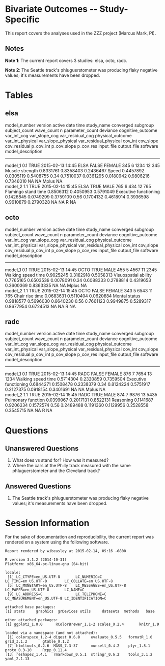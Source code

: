 # Bivariate Outcomes -- Study-Specific


This report covers the analyses used in the ZZZ project (Marcus Mark, PI).

<!--  Set the working directory to the repository's base directory; this assumes the report is nested inside of two directories.-->


<!-- Set the report-wide options, and point to the external code file. -->


<!-- Load the sources.  Suppress the output when loading sources. --> 


<!-- Load 'sourced' R files.  Suppress the output when loading packages. --> 


<!-- Load any Global functions and variables declared in the R file.  Suppress the output. --> 


<!-- Declare any global functions specific to a Rmd output.  Suppress the output. --> 


<!-- Load the datasets.   -->


<!-- Tweak the datasets.   -->


## Notes

**Note 1**: The current report covers 3 studies: elsa, octo, radc.

**Note 2**: The Seattle track's phluguerstometer was producing flaky negative values; it's measurements have been dropped.

# Tables
## elsa

model_number    version  active   date         time    study_name   converged   subgroup    subject_count   wave_count      n   parameter_count   deviance  cognitive_outcome      var_int_cog   var_slope_cog   var_residual_cog  physical_outcome         var_int_physical   var_slope_physical   var_residual_physical   cov_int   cov_slope   cov_residual   p_cov_int   p_cov_slope   p_cov_res  input_file   output_file   software   model_description 
-------------  --------  -------  -----------  ------  -----------  ----------  ---------  --------------  -----------  -----  ----------------  ---------  --------------------  ------------  --------------  -----------------  ----------------------  -----------------  -------------------  ----------------------  --------  ----------  -------------  ----------  ------------  ----------  -----------  ------------  ---------  ------------------
model_1             0.1  TRUE     2015-02-13   14:45   ELSA         FALSE       FEMALE                345            6   1234                12        345  Muscle strength          0.8331761       0.8358403          0.2436467  Speed                           0.4457892            0.0305119               0.5408755      0.34   0.7510037      0.0361295   0.0180942     0.9806216   0.7346010  NA           NA            Mplus      NA                
model_2             1.1  TRUE     2015-02-14   15:45   ELSA          TRUE       MALE                  765            6    434                12        765  Flamingo stand time      0.8506312       0.4050953          0.5791049  Executive functioning           0.1426845            0.0749299               0.3759109      0.56   0.1704132      0.4618914   0.3936598     0.9610879   0.2790328  NA           NA            R          NA                

## octo

model_number    version  active   date         time    study_name   converged   subgroup    subject_count   wave_count      n   parameter_count   deviance  cognitive_outcome     var_int_cog   var_slope_cog   var_residual_cog  physical_outcome        var_int_physical   var_slope_physical   var_residual_physical   cov_int   cov_slope   cov_residual   p_cov_int   p_cov_slope   p_cov_res  input_file   output_file   software   model_description 
-------------  --------  -------  -----------  ------  -----------  ----------  ---------  --------------  -----------  -----  ----------------  ---------  -------------------  ------------  --------------  -----------------  ---------------------  -----------------  -------------------  ----------------------  --------  ----------  -------------  ----------  ------------  ----------  -----------  ------------  ---------  ------------------
model_1             0.1  TRUE     2015-02-13   14:45   OCTO          TRUE       MALE                  455            5   4567                11       2345  Walking speed time      0.9025245       0.3162918          0.5058313  Visuospatial ability           0.7765165            0.6503539               0.0078091      0.34   0.6088333      0.2788814   0.4319653     0.3600369   0.8363335  NA           NA            Mplus      NA                
model_2             1.1  TRUE     2015-02-14   15:45   OCTO         FALSE       FEMALE                343            5   6543                11        765  Chair rise time         0.0683631       0.5110404          0.0620884  Mental status                  0.9818577            0.5696030               0.6640230      0.56   0.7661123      0.9949875   0.5289317     0.8677954   0.6724513  NA           NA            R          NA                

## radc

model_number    version  active   date         time    study_name   converged   subgroup    subject_count   wave_count      n   parameter_count   deviance  cognitive_outcome     var_int_cog   var_slope_cog   var_residual_cog  physical_outcome         var_int_physical   var_slope_physical   var_residual_physical   cov_int   cov_slope   cov_residual   p_cov_int   p_cov_slope   p_cov_res  input_file   output_file   software   model_description 
-------------  --------  -------  -----------  ------  -----------  ----------  ---------  --------------  -----------  -----  ----------------  ---------  -------------------  ------------  --------------  -----------------  ----------------------  -----------------  -------------------  ----------------------  --------  ----------  -------------  ----------  ------------  ----------  -----------  ------------  ---------  ------------------
model_1             0.1  TRUE     2015-02-13   14:45   RADC         FALSE       FEMALE                876            7   7654                13       1234  Walking speed time      0.5714304       0.2320859          0.7359504  Executive functioning           0.6844271            0.1508478               0.2338379      0.34   0.8124224      0.5751917   0.2127375     0.0918154   0.3401691  NA           NA            Mplus      NA                
model_2             1.1  TRUE     2015-02-14   15:45   RADC          TRUE       MALE                  874            7   9876                13       5435  Pulmonary function      0.0399067       0.2017131          0.8522131  Reasoning                       0.1141687            0.9206334               0.1572574      0.56   0.2489488      0.1191360   0.1129956     0.2528558   0.3545715  NA           NA            R          NA                


# Questions
## Unanswered Questions
 1. What does `VS` stand for?  How was it measured?
 1. Where the cars at the Philly track measured with the same phluguerstometer and the Cleveland track?
 
## Answered Questions
 1. The Seattle track's phluguerstometer was producing flaky negative values; it's measurements have been dropped.

# Session Information
For the sake of documentation and reproducibility, the current report was rendered on a system using the following software.


```
Report rendered by wibeasley at 2015-02-14, 09:16 -0800
```

```
R version 3.1.2 (2014-10-31)
Platform: x86_64-pc-linux-gnu (64-bit)

locale:
 [1] LC_CTYPE=en_US.UTF-8       LC_NUMERIC=C               LC_TIME=en_US.UTF-8        LC_COLLATE=en_US.UTF-8    
 [5] LC_MONETARY=en_US.UTF-8    LC_MESSAGES=en_US.UTF-8    LC_PAPER=en_US.UTF-8       LC_NAME=C                 
 [9] LC_ADDRESS=C               LC_TELEPHONE=C             LC_MEASUREMENT=en_US.UTF-8 LC_IDENTIFICATION=C       

attached base packages:
[1] stats     graphics  grDevices utils     datasets  methods   base     

other attached packages:
[1] ggplot2_1.0.0      RColorBrewer_1.1-2 scales_0.2.4       knitr_1.9         

loaded via a namespace (and not attached):
 [1] colorspace_1.2-4 digest_0.6.8     evaluate_0.5.5   formatR_1.0      grid_3.1.2       gtable_0.1.2    
 [7] htmltools_0.2.6  MASS_7.3-37      munsell_0.4.2    plyr_1.8.1       proto_0.3-10     Rcpp_0.11.4     
[13] reshape2_1.4.1   rmarkdown_0.5.1  stringr_0.6.2    tools_3.1.2      yaml_2.1.13     
```
